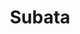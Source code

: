 ---
home: true
icon: home
title: Subata
heroImage: 
bgImage: https://theme-hope-assets.vuejs.press/bg/6-light.svg
bgImageDark: https://theme-hope-assets.vuejs.press/bg/6-dark.svg
bgImageStyle:
  background-attachment: fixed
heroText: Subata
tagline: 专注于游戏攻略和汉化
actions:
  - text: 游戏攻略
    link: ./main/index4.html
    type: primary

  - text: 下载启动器v2.1.3
    type: default
    link: http://101.43.174.221:3001/file/subataUpdate/Subata%20Setup%202.1.3.exe

  - text: 联系我们-QQ
    type: default
    link: https://qm.qq.com/cgi-bin/qm/qr?k=M3OaXkN0Na4dTCjhuRFOg4lYVFM-T7zf&jump_from=webapi&authKey=F5F8uIKs3dO114jF/vlVHYAzbVRUyEarkRZOF3xQq1xj6qL6eYm3RZmr+lhPx82E

highlights:
  - header: Subata v2.1.3
    image: /assets/image/subata.png
    bgImage: https://theme-hope-assets.vuejs.press/bg/3-light.svg
    bgImageDark: https://theme-hope-assets.vuejs.press/bg/3-dark.svg
    highlights:
      - title: 更丰富的界面元素
      - title: 更高效的启动游戏
      - title: 更小体积的安装包
      - title: 清晰的补丁管理
      - title: 方便的多账号管理

  - header: 通过下方快速跳转指定模块
    description: 
    # image: /assets/image/logo.ico
    bgImage: https://theme-hope-assets.vuejs.press/bg/4-light.svg
    bgImageDark: https://theme-hope-assets.vuejs.press/bg/4-dark.svg
    bgImageStyle:
      background-repeat: repeat
      background-size: initial
    features:
      - title: 入坑准备
        icon: clipboard-check
        # details: 描述
        link: /main/index4.html

      - title: 新人基础指南
        icon: box-archive
        # details: 描述
        link: /base/index1.html

      - title: 深入游戏指南
        icon: table-columns
        # details: 描述
        link: /deep/index1.html

      - title: 常用工具
        icon: code
        # details: 描述
        link: /tools/index1.html

      - title: 日常休闲
        icon: align-center
        # details: 描述
        link: /daily/index1.html

      - title: 战斗玩法
        icon: code
        # details: 描述
        link: /fight/index1.html

      - title: 特殊玩法(轮换周常)
        icon: superscript
        # details: 描述
        link: /special/index1.html

      - title: 生产采集
        icon: quote-left
        # details: 描述
        link: /manufacture/index1.html

      - title: 其他
        icon: highlighter
        # details: 描述
        link: /other/index1.html

copyright: Subata
footer: 
---